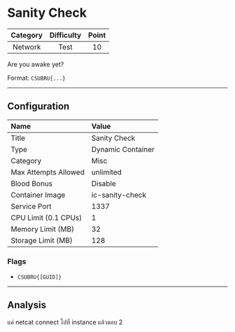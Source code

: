 # Sanity Check

| Category | Difficulty | Point |
| :-: | :-: | :-: |
| Network | Test | 10 |

Are you awake yet?

Format: `CSUBRU{...}`

---

## Configuration

| Name | Value |
| :- | :- |
| Title | Sanity Check |
| Type | Dynamic Container |
| Category | Misc |
| Max Attempts Allowed | unlimited |
| Blood Bonus | Disable |
| Container Image | ic-sanity-check |
| Service Port | 1337 |
| CPU Limit (0.1 CPUs) | 1 |
| Memory Limit (MB) | 32 |
| Storage Limit (MB) | 128 |

### Flags

- `CSUBRU{[GUID]}`

---

## Analysis

แค่ netcat connect ไปที่ instance แล้วตอบ 2

